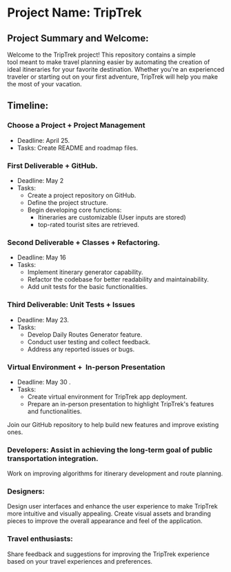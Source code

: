 # **Project Name: TripTrek**

## Project Summary and Welcome:

Welcome to the TripTrek project! This repository contains a simple tool meant to make travel planning easier by automating the creation of ideal itineraries for your favorite destination. Whether you're an experienced traveler or starting out on your first adventure, TripTrek will help you make the most of your vacation.

## Timeline:

### Choose a Project + Project Management
- Deadline: April 25.
- Tasks: Create README and roadmap files.

### First Deliverable + GitHub.
- Deadline: May 2 
- Tasks: 
    - Create a project repository on GitHub.
    - Define the project structure.
    - Begin developing core functions:
        - Itineraries are customizable (User inputs are stored)
        - top-rated tourist sites are retrieved.

### Second Deliverable + Classes + Refactoring.
- Deadline: May 16 
- Tasks:
    - Implement itinerary generator capability.
    - Refactor the codebase for better readability and maintainability.
    - Add unit tests for the basic functionalities.

### Third Deliverable: Unit Tests + Issues
- Deadline: May 23.
- Tasks: 
    - Develop Daily Routes Generator feature.
    - Conduct user testing and collect feedback.
    - Address any reported issues or bugs.

### Virtual Environment +  In-person Presentation
- Deadline: May 30 .
- Tasks: 
    - Create virtual environment for TripTrek app deployment.
    - Prepare an in-person presentation to highlight TripTrek's features and functionalities.


Join our GitHub repository to help build new features and improve existing ones.
### Developers: Assist in achieving the long-term goal of public transportation integration.
Work on improving algorithms for itinerary development and route planning.
### Designers:
Design user interfaces and enhance the user experience to make TripTrek more intuitive and visually appealing.
Create visual assets and branding pieces to improve the overall appearance and feel of the application.
### Travel enthusiasts:
Share feedback and suggestions for improving the TripTrek experience based on your travel experiences and preferences.



